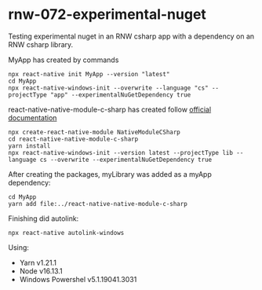 # rnw-072-experimental-nuget

Testing experimental nuget in an RNW csharp app with a dependency on an RNW csharp library.

MyApp has created by commands

```
npx react-native init MyApp --version "latest"
cd MyApp
npx react-native-windows-init --overwrite --language "cs" --projectType "app" --experimentalNuGetDependency true
```

react-native-native-module-c-sharp has created follow [official documentation](https://microsoft.github.io/react-native-windows/docs/native-modules-setup#creating-a-new-native-module-library-project)

```
npx create-react-native-module NativeModuleCSharp
cd react-native-native-module-c-sharp
yarn install
npx react-native-windows-init --version latest --projectType lib --language cs --overwrite --experimentalNuGetDependency true
```

After creating the packages, myLibrary was added as a myApp dependency:

```
cd MyApp
yarn add file:../react-native-native-module-c-sharp
```

Finishing did autolink:

```
npx react-native autolink-windows
```

Using:

- Yarn v1.21.1
- Node v16.13.1
- Windows Powershel v5.1.19041.3031
